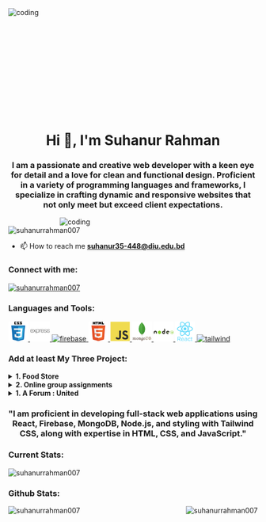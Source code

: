 <img align="right" alt="coding" width="100%" height="250" src="https://media.istockphoto.com/id/1216520813/th/%E0%B8%A3%E0%B8%B9%E0%B8%9B%E0%B8%96%E0%B9%88%E0%B8%B2%E0%B8%A2/%E0%B9%84%E0%B8%8B%E0%B9%80%E0%B8%9A%E0%B8%AD%E0%B8%A3%E0%B9%8C%E0%B8%AA%E0%B9%80%E0%B8%9B%E0%B8%8B%E0%B8%94%E0%B8%B4%E0%B8%88%E0%B8%B4%E0%B8%97%E0%B8%B1%E0%B8%A5%E0%B8%97%E0%B8%B5%E0%B9%88%E0%B8%A1%E0%B8%B5%E0%B8%AD%E0%B8%99%E0%B8%B8%E0%B8%A0%E0%B8%B2%E0%B8%84%E0%B9%81%E0%B8%A5%E0%B8%B0%E0%B8%81%E0%B8%B2%E0%B8%A3%E0%B9%80%E0%B8%8A%E0%B8%B7%E0%B9%88%E0%B8%AD%E0%B8%A1%E0%B8%95%E0%B9%88%E0%B8%AD%E0%B9%80%E0%B8%84%E0%B8%A3%E0%B8%B7%E0%B8%AD%E0%B8%82%E0%B9%88%E0%B8%B2%E0%B8%A2%E0%B8%82%E0%B9%89%E0%B8%AD%E0%B8%A1%E0%B8%B9%E0%B8%A5%E0%B8%94%E0%B8%B4%E0%B8%88%E0%B8%B4%E0%B8%95%E0%B8%AD%E0%B8%A5%E0%B9%81%E0%B8%99%E0%B8%A7%E0%B8%84%E0%B8%B4%E0%B8%94%E0%B8%9E%E0%B8%B7%E0%B9%89%E0%B8%99%E0%B8%AB%E0%B8%A5%E0%B8%B1%E0%B8%87%E0%B8%94%E0%B8%B4%E0%B8%88%E0%B8%B4%E0%B8%95.jpg?s=170667a&w=0&k=20&c=bmKGCEEI6nhktAdA9gD2BXxYPzm8GwKgalCHYzVavHs=">
<h1 align="center">Hi 👋, I'm Suhanur Rahman</h1>
<h3 align="center"> I am a passionate and creative web developer with a keen eye for detail and a love for clean and functional design. Proficient in a variety of programming languages and frameworks, I specialize in crafting dynamic and responsive websites that not only meet but exceed client expectations.</h3>

<img align="right" alt="coding" width="400"  src="https://user-images.githubusercontent.com/55389276/140866485-8fb1c876-9a8f-4d6a-98dc-08c4981eaf70.gif">

<p align="left"> <img src="https://komarev.com/ghpvc/?username=suhanurrahman007&label=Profile%20views&color=0e75b6&style=flat" alt="suhanurrahman007" /> </p>

- 📫 How to reach me **suhanur35-448@diu.edu.bd**

<h3 align="left">Connect with me:</h3>
<p align="left">
<a href="https://linkedin.com/in/suhanurrahman007" target="blank"><img align="center" src="https://raw.githubusercontent.com/rahuldkjain/github-profile-readme-generator/master/src/images/icons/Social/linked-in-alt.svg" alt="suhanurrahman007" height="30" width="40" /></a>
</p>

<h3 align="left">Languages and Tools:</h3>
<p align="left"> <a href="https://www.w3schools.com/css/" target="_blank" rel="noreferrer"> <img src="https://raw.githubusercontent.com/devicons/devicon/master/icons/css3/css3-original-wordmark.svg" alt="css3" width="40" height="40"/> </a> <a href="https://expressjs.com" target="_blank" rel="noreferrer"> <img src="https://raw.githubusercontent.com/devicons/devicon/master/icons/express/express-original-wordmark.svg" alt="express" width="40" height="40"/> </a> <a href="https://firebase.google.com/" target="_blank" rel="noreferrer"> <img src="https://www.vectorlogo.zone/logos/firebase/firebase-icon.svg" alt="firebase" width="40" height="40"/> </a> <a href="https://www.w3.org/html/" target="_blank" rel="noreferrer"> <img src="https://raw.githubusercontent.com/devicons/devicon/master/icons/html5/html5-original-wordmark.svg" alt="html5" width="40" height="40"/> </a> <a href="https://developer.mozilla.org/en-US/docs/Web/JavaScript" target="_blank" rel="noreferrer"> <img src="https://raw.githubusercontent.com/devicons/devicon/master/icons/javascript/javascript-original.svg" alt="javascript" width="40" height="40"/> </a> <a href="https://www.mongodb.com/" target="_blank" rel="noreferrer"> <img src="https://raw.githubusercontent.com/devicons/devicon/master/icons/mongodb/mongodb-original-wordmark.svg" alt="mongodb" width="40" height="40"/> </a> <a href="https://nodejs.org" target="_blank" rel="noreferrer"> <img src="https://raw.githubusercontent.com/devicons/devicon/master/icons/nodejs/nodejs-original-wordmark.svg" alt="nodejs" width="40" height="40"/> </a> <a href="https://reactjs.org/" target="_blank" rel="noreferrer"> <img src="https://raw.githubusercontent.com/devicons/devicon/master/icons/react/react-original-wordmark.svg" alt="react" width="40" height="40"/> </a> <a href="https://tailwindcss.com/" target="_blank" rel="noreferrer"> <img src="https://www.vectorlogo.zone/logos/tailwindcss/tailwindcss-icon.svg" alt="tailwind" width="40" height="40"/> </a> </p>
<h3>Add at least My Three Project:</h3>
<details><summary><b>1. Food Store</b></summary>
<p>
Create a dynamic web platform that serves as a hub for social events hosted by a food store. This platform will not only help the store promote its events but also provide a space for customers to engage, interact, and stay updated on upcoming activities.
Display a calendar of upcoming events hosted by the food store.
Each event should have a dedicated page with details such as date, time, location, and a brief description.
Include a discussion forum where users can talk about upcoming events, share experiences from past events, and suggest new ideas.
Moderation features to ensure a positive and respectful community.
Allow users to upload and share photos and videos from events.
Create event-specific galleries for easy navigation.
Enable users to share event details and their participation on social media platforms.
Embed social media feeds to showcase real-time updates and user-generated content.
Ensure the platform is accessible and user-friendly on various devices, including desktops, tablets, and smartphones.

 <details><summary><b>Technologies:</b></summary>
 <ul>
  <li>MongoDB for the database.</li>
  <li>Express.js for the backend server.</li>
  <li>React for the frontend.</li>
  <li>Node.js for server-side JavaScript.</li>

</ul>
</details>
</p>
  <ul>
  <li>[ Live Site Link](https://food-store-2a07d.web.app/)</li>
  <li>[ Client Repo Link](https://github.com/suhanurrahman007/Food-Store-Client)</li>
  <li>[ Server Repo Link](https://github.com/suhanurrahman007/Food-Store-Server)</li>
</ul>
</details>
<details><summary><b>2. Online group assignments</b></summary>
<p>
Create a dynamic web platform that serves as a hub for social events hosted by a food store. This platform will not only help the store promote its events but also provide a space for customers to engage, interact, and stay updated on upcoming activities.
Display a calendar of upcoming events hosted by the food store.
Each event should have a dedicated page with details such as date, time, location, and a brief description.
Include a discussion forum where users can talk about upcoming events, share experiences from past events, and suggest new ideas.
Moderation features to ensure a positive and respectful community.
Allow users to upload and share photos and videos from events.
Create event-specific galleries for easy navigation.
Enable users to share event details and their participation on social media platforms.
Embed social media feeds to showcase real-time updates and user-generated content.
Ensure the platform is accessible and user-friendly on various devices, including desktops, tablets, and smartphones.

 <details><summary><b>Technologies:</b></summary>
 <ul>
  <li>MongoDB for the database.</li>
  <li>Express.js for the backend server.</li>
  <li>React for the frontend.</li>
  <li>Node.js for server-side JavaScript.</li>

</ul>
</details>
</p>
  <ul>
  <li>[ Live Site Link](https://foporbaz.web.app/)</li>
  <li>[ Client Repo Link](https://github.com/suhanurrahman007/FoporBaz-Client)</li>
  <li>[ Server Repo Link](https://github.com/suhanurrahman007/FoporBaz-Server)</li>
</ul>
</details>
<details><summary><b>1. A Forum : United</b></summary>
<p>
Create a modern and scalable online forum where users can engage in conversations through posted messages. The MERN Forum aims to provide a user-friendly interface, real-time updates, and a robust backend for managing discussions.
Users can create accounts to participate in discussions.
User profiles include information such as profile pictures, bio, and a history of posts.Implement real-time updates for new posts and replies.
Utilize WebSocket or other technologies for instant notification of new content.Secure user authentication and authorization for protected areas and actions.
Admin controls for managing user accounts and content.
Robust search functionality to find threads and posts based on keywords, tags, or categories.
Ensure the forum is accessible and user-friendly on various devices, including desktops, tablets, and smartphones.
Provide customizable notifications for users to stay informed about activity on their threads or replies.
 <details><summary><b>Technologies:</b></summary>
 <ul>
  <li>MongoDB for the database.</li>
  <li>Express.js for the backend server.</li>
  <li>React for the frontend.</li>
  <li>Node.js for server-side JavaScript.</li>

</ul>
</details>
</p>
  <ul>
  <li>[ Live Site Link](https://united-e19cb.web.app/)</li>
  <li>[ Client Repo Link](https://github.com/suhanurrahman007/United-Client)</li>
  <li>[ Server Repo Link](https://github.com/suhanurrahman007/United-Server)</li>
</ul>
</details>

<h3 align="center"> "I am proficient in developing full-stack web applications using React, Firebase, MongoDB, Node.js, and styling with Tailwind CSS, along with expertise in HTML, CSS, and JavaScript."</h3>

<h3>Current Stats:</h3>

<p><img align="center" src="https://github-readme-streak-stats.herokuapp.com/?user=suhanurrahman007&" alt="suhanurrahman007" /></p>

<h3>Github Stats:</h3>

<p><img align="left"  src="https://github-readme-stats.vercel.app/api/top-langs?username=suhanurrahman007&show_icons=true&locale=en&layout=compact" alt="suhanurrahman007" /></p>

<p>&nbsp;<img align="right" src="https://github-readme-stats.vercel.app/api?username=suhanurrahman007&show_icons=true&locale=en" alt="suhanurrahman007" /></p>
